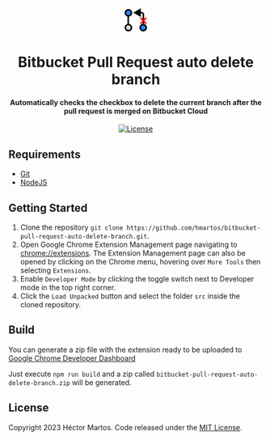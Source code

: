 <p style="text-align:center" align="center">
  <img src="./src/images/logo48.png" alt="logo">

  <h1 align="center">Bitbucket Pull Request auto delete branch</h1>

  <h4 align="center">Automatically checks the checkbox to delete the current branch after the pull request is merged on Bitbucket Cloud</h4>
</p>

<p align="center">
  <a href="https://github.com/hmartos/bitbucket-pull-request-auto-delete-branch/blob/master/LICENSE"><img alt="License" src="https://img.shields.io/github/license/hmartos/bitbucket-pull-request-auto-delete-branch"></a>
</p>

## Requirements

- [Git](https://git-scm.com/)
- [NodeJS](https://nodejs.org/)

## Getting Started

1. Clone the repository `git clone https://github.com/hmartos/bitbucket-pull-request-auto-delete-branch.git`.
2. Open Google Chrome Extension Management page navigating to [chrome://extensions](chrome://extensions).
   The Extension Management page can also be opened by clicking on the Chrome menu, hovering over `More Tools` then selecting `Extensions`.
3. Enable `Developer Mode` by clicking the toggle switch next to Developer mode in the top right corner.
4. Click the `Load Unpacked` button and select the folder `src` inside the cloned repository.

## Build

You can generate a zip file with the extension ready to be uploaded to [Google Chrome Developer Dashboard](https://chrome.google.com/webstore/devconsole)

Just execute `npm run build` and a zip called `bitbucket-pull-request-auto-delete-branch.zip` will be generated.

## License

Copyright 2023 Héctor Martos. Code released under the [MIT License](./LICENSE).
